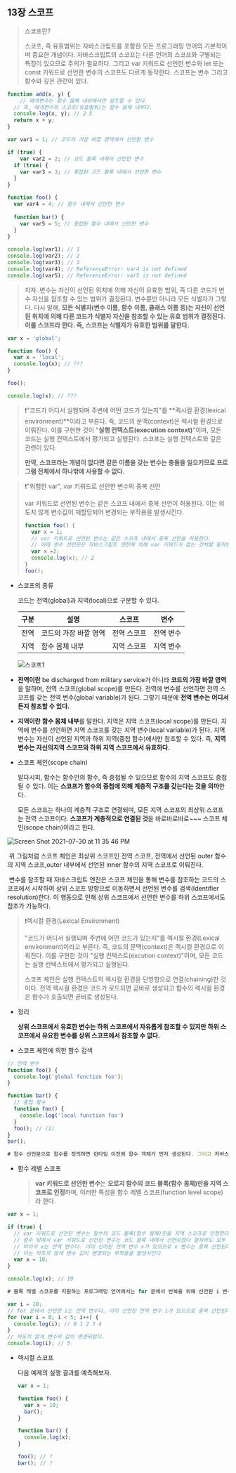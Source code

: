 ## 13장 스코프

> 스코프란?
>
> 스코프, 즉 유효범위는 자바스크립트를 포함한 모든 프로그래밍 언어의 기본적이며 중요한 개념이다. 자바스크립트의 스코프는 다른 언어의 스코프와 구별되는 특징이 있으므로 주의가 필요하다. 그리고 var 키워드로 선언한 변수와 let 또는 const 키워드로 선언한 변수의 스코프도 다르게 동작한다. 스코프는 변수 그리고 함수와 깊은 관련이 있다.



```javascript
function add(x, y) {
	// 매개변수는 함수 몸체 내부에서만 참조할 수 있다.
  // 즉, 매개변수의 스코프(유효범위)는 함수 몸체 내부다.
  console.log(x, y); // 2 5
  return x + y;
}
```



```javascript
var var1 = 1; // 코드의 가장 바깥 영역에서 선언한 변수

if (true) {
	var var2 = 2; // 코드 블록 내에서 선언한 변수
  if (true) {
    var var3 = 3; // 중첩된 코드 블록 내에서 선언한 변수
  }
}

function foo() {
  var var4 = 4; // 함수 내에서 선언한 변수
  
  function bar() {
    var var5 = 5; // 중첩된 함수 내에서 선언한 변수
  }
}

console.log(var1); // 1
console.log(var2); // 2
console.log(var3); // 3
console.log(var4); // ReferenceError: var4 is not defined
console.log(var5); // ReferenceError: var5 is not defined
```

> 자자..변수는 자신이 선언된 위치에 의해 자신이 유효한 범위, 즉 다른 코드가 변수 자신을 참조할 수 있는 범위가 결정된다. 변수뿐만 아니라 모든 식별자가 그렇다. 다시 말해, **모든 식별자(변수 이름, 함수 이름, 클래스 이름 등)는 자신이 선언된 위치에 의해 다른 코드가 식별자 자신을 참조할 수 있는 유효 범위가 결정된다. 이를 스코프라 한다. 즉, 스코프는 식별자가 유효한 범위를 말한다.**

```javascript
var x = 'global';

function foo() {
  var x = 'local';
  console.log(x); // ???
}

foo();

console.log(x); // ???
```

> ❗"코드가 어디서 실행되며 주변에 어떤 코드가 있는지"를 **렉시컬 환경(lexical environment)**이라고 부른다. 즉, 코드의 문맥(context)은 렉시컬 환경으로 이뤄진다. 이를 구현한 것이 "**실행 컨텍스트(execution context)**"이며, 모든 코드는 실행 컨텍스트에서 평가되고 실행된다. 스코프는 실행 컨텍스트와 깊은 관련이 있다.
>
> **만약, 스코프라는 개념이 없다면 같은 이름을 갖는 변수는 충돌을 일으키므로 프로그램 전체에서 하나밖에 사용할 수 없다.**



> ❗"위험한 var", var 키워드로 선언한 변수의 중복 선언
>
> var 키워드로 선언된 변수는 같은 스코프 내에서 중복 선언이 허용된다. 이는 의도치 않게 변수값이 재할당되어 변경되는 부작용을 발생시킨다.
>
> ```javascript
> function foo() {
> 	var x = 1;
>   // var 키워드로 선언된 변수는 같은 스코프 내에서 중복 선언을 허용한다.
>   // 아래 변수 선언문은 자바스크립트 엔진에 의해 var 키워드가 없는 것처럼 동작한다.
>   var x =2;
>   console.log(x); // 2
> }
> foo();
> ```



* 스코프의 종류

  코드는 전역(global)과 지역(local)으로 구분할 수 있다.

  

  | 구분 | 설명                  | 스코프      | 변수      |
  | ---- | --------------------- | ----------- | --------- |
  | 전역 | 코드의 가장 바깥 영역 | 전역 스코프 | 전역 변수 |
  | 지역 | 함수 몸체 내부        | 지역 스코프 | 지역 변수 |

  ![스코프1](https://user-images.githubusercontent.com/79819941/127670952-d855ae6d-5245-4f75-a4b2-a6c03947a838.png)

* **전역이란** be discharged from military service가 아니라 **코드의 가장 바깥 영역**을 말하며, 전역 스코프(global scope)를 만든다. 전역에 변수를 선언하면 전역 스코프를 갖는 전역 변수(global variable)가 된다. 그렇기 때문에 **전역 변수는 어디서든지 참조할 수 있다.**

* **지역이란** **함수 몸체 내부**를 말한다. 지역은 지역 스코프(local scope)를 만든다. 지역에 변수를 선언하면 지역 스코프를 갖는 지역 변수(local variable)가 된다. 지역 변수는 자신이 선언된 지역과 하위 지역(중첩 함수)에서만 참조할 수 있다. 즉, **지역 변수는 자신의지역 스코프와 하위 지역 스코프에서 유효하다.** 

* 스코프 체인(scope chain)

  알다시피, 함수는 함수안의 함수, 즉 중첩될 수 있으므로 함수의 지역 스코프도 중첩될 수 있다. 이는 **스코프가 함수의 중첩에 의해 계층적 구조를 갖는다는 것을 의마**한다. 

  모든 스코프는 하나의 계층적 구조로 연결되며, 모든 지역 스코프의 최상위 스코프는 전역 스코프이다. **스코프가 계층적으로 연결된 것**을 바로바로바로~~~ 스코프 체인(scope chain)이라고 한다.

![Screen Shot 2021-07-30 at 11 35 46 PM](https://user-images.githubusercontent.com/79819941/127670924-fb3144d1-30c4-49c3-9479-97be26861ad4.png)

​	위 그림처럼 스코프 체인은 최상위 스코프인 전역 스코프, 전역에서 선언된 outer 함수의 지역 스코프,outer 내부에서 선언된 inner 	함수의 지역 스코프로 이뤄진다.

​	변수를 참조할 때 자바스크립트 엔진은 스코프 체인을 통해 변수를 참조하는 코드의 스코프에서 시작하여 상위 스코프 방향으로 이동하면서 선언된 변수를 검색(Identifier resolution)한다. 이 행동으로 인해 상위 스코프에서 선언한 변수를 하위 스코프에서도 참조가 가능하다.

> ❗렉시컬 환경(Lexical Environment)
>
> "코드가 어디서 실행되며 주변에 어떤 코드가 있는지"를 렉시컬 환경(Lexical environment)이라고 부른다. 즉, 코드의 문맥(context)은 렉시컬 환경으로 이뤄진다. 이를 구현한 것이 "실행 컨텍스트(excution context)"이며, 모든 코드는 실행 컨텍스트에서 평가되고 실행된다.
>
> 스코프 체인은 실행 컨텍스트의 렉시컬 환경을 단방향으로 연결(chaining)한 것이다. 전역 렉시컬 환경은 코드가 로드되면 곧바로 생성되고 함수의 렉시컬 환경은 함수가 호출되면 곧바로 생성된다.

* 정리 

  **상위 스코프에서 유효한 변수는 하위 스코프에서 자유롭게 참조할 수 있지만 하위 스코프에서 유요한 변수를 상위 스코프에서 참조할 수 없다.**



* 스코프 체인에 의한 함수 검색

```javascript
// 전역 변수
function foo() {
  console.log('global function foo');
}

function bar() {
  // 중첩 함수
  function foo() {
    console.log('local function foo')
  }
  foo(); // (1)
}
bar();

# 함수 선언문으로 함수를 정의하면 런타임 이전에 함수 객체가 먼저 생성된다. 그리고 자바스크립트 엔진은 함수 이름과 동일한 이름의 식별자를 암묵적으로 선언하고 생성된 함수 객체를 할당한다. 따라서 위 예제의 모든 함수는 함수 이름과 동일한 이름의 식별자에 할당된다. (1)에서 foo 함수를 호출하면 자바스크립트 엔진은 함수를 호출하기 위해 먼저 함수를 가리키는 식별자 foo를 검색한다.
```



* 함수 레벨 스코프 

  > **var 키워드로 선언한 변수**는 **오로지 함수의 코드 블록(함수 몸체)만을 지역 스코프로 인정**하며, 이러한 특성을 함수 레벨 스코프(function level scope)라 한다.

```javascript
var x = 1;

if (true) {
  // var 키워드로 선언된 변수는 함수의 코드 블록(함수 몸체)만을 지역 스코프로 인정한다.
  // 함수 밖에서 var 키워드로 선언된 변수는 코드 블록 내에서 선언되었다 할지라도 모두 전역 변수이다.
  // 따라서 x는 전역 변수다. 이미 선어된 전역 변수 x가 있으므로 x 변수는 중복 선언된다.
  // 이는 의도치 않게 변수 값이 변경되는 부작용을 발생시킨다.
  var x = 10;
}

console.log(x); // 10
```

```javascript
# 블록 레벨 스코프를 지원하는 프로그래밍 언어에서는 for 문에서 반복을 위해 선언된 i 변수가 for 문의 코드 블록 내에서만 유효한 지역 변수이다. 이 변수를 for 문 외부에서 사용할 일은 없기 때문이다. 하지만 var 키워드로 선언된 변수는 블록 레벨 스코프를 인정하지 않기 때문에 i 변수는 전역 변수가 된다. 따라서 전역 변수 i는 중복 선언되고 그 결과 의도치 않은 전역 변수의 값이 재할당된다.

var i = 10;
// for 문에서 선언한 i는 전역 변수다. 이미 선언된 전역 변수 i가 있으므로 중복 선언된다.
for (var i = 0; i < 5; i++) {
  console.log(i); // 0 1 2 3 4
}
// 의도치 않게 변수의 값이 변경되었다.
console.log(i); // 5
```



* 렉시컬 스코프

  다음 예제의 실행 결과를 예측해보자.

  ```javascript
  var x = 1;
  
  function foo() {
    var x = 10;
    bar();
  }
  
  function bar() {
    console.log(x);
  }
  
  foo(); // ?
  bar(); // ?
  ```

  

